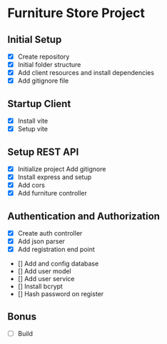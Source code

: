# Furniture Store Project

## Initial Setup
- [x] Create repository
- [x] Initial folder structure
- [x] Add client resources and install dependencies 
- [x] Add gitignore file

## Startup Client
- [x] Install vite
- [x] Setup vite

## Setup REST API
- [x] Initialize project Add gitignore
- [x] Install express and setup
- [x] Add cors
- [x] Add furniture controller

## Authentication and Authorization
- [x] Create auth controller
- [x] Add json parser   
- [x] Add registration end point
- [] Add and config database
- [] Add user model
- [] Add user service
- [] Install bcrypt
- [] Hash password on register

## Bonus
- [ ] Build